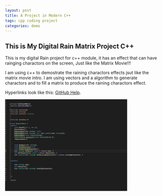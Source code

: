 ```yaml
---
layout: post
title: A Project in Modern C++
tags: cpp coding project
categories: demo
---
```


## This is My Digital Rain Matrix Project C++

This is my digital Rain project for c++ module, it has an effect that can have rainging charactors on the screen,
Just like the Matrix Movie!!!

I am using c++ to demostrate the raining charactors effects jsut like the matrix movie intro.
I am using vectors and a algorithm to generate charactors and to fill a matrix to produce the raining charactors effect.




Hyperlinks look like this: [GitHub Help](https://help.github.com/).


<img src="https://raw.githubusercontent.com/StephenHarney/digital-rain-lab-cpp/main/docs/assets/C++Project.png" width="400" height="300">
